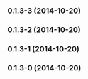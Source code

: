<a name="0.1.3-3"></a>
### 0.1.3-3 (2014-10-20)


<a name="0.1.3-2"></a>
### 0.1.3-2 (2014-10-20)


<a name="0.1.3-1"></a>
### 0.1.3-1 (2014-10-20)


<a name="0.1.3-0"></a>
### 0.1.3-0 (2014-10-20)

